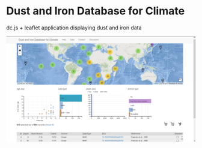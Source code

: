 Dust and Iron Database for Climate
====================

dc.js + leaflet application displaying dust and iron data

![ScreenShot](img/snapshot1.png)
